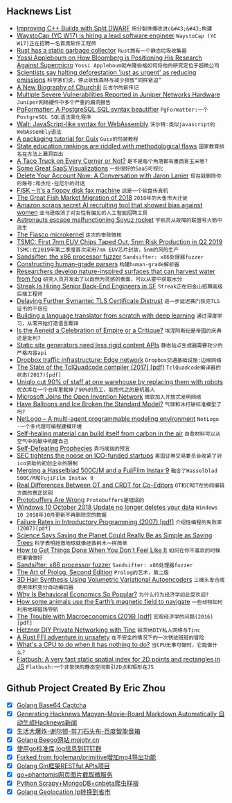 ## Hacknews List


- [Improving C&#43;&#43; Builds with Split DWARF](http://www.productive-cpp.com/improving-cpp-builds-with-split-dwarf/)  `用分裂侏儒改进c&#43;&#43;构建`
- [WaystoCap (YC W17) is hiring a lead software engineer](https://careers.waystocap.com/p/4a0e303397bd-lead-software-engineer)  `WaystoCap (YC W17)正在招聘一名首席软件工程师`
- [Rust has a static garbage collector](https://words.steveklabnik.com/borrow-checking-escape-analysis-and-the-generational-hypothesis)  `Rust拥有一个静态垃圾收集器`
- [Yossi Appleboum on How Bloomberg is Positioning His Research Against Supermicro](https://www.servethehome.com/yossi-appleboum-disagrees-bloomberg-is-positioning-his-research-against-supermicro/)  `Yossi Appleboum就布隆伯格如何将他的研究定位于超微公司`
- [Scientists say halting deforestation &#39;just as urgent&#39; as reducing emissions](https://www.theguardian.com/environment/2018/oct/04/climate-change-deforestation-global-warming-report)  `科学家们说，停止砍伐森林与减少排放“同样紧迫”`
- [A New Biography of Churchill](https://www.spectator.co.uk/2018/10/is-this-the-best-churchill-biography-yet/)  `丘吉尔的新传记`
- [Multiple Severe Vulnerabilities Reported in Juniper Networks Hardware](https://kb.juniper.net/InfoCenter/index?page=content&amp;channel=SECURITY_ADVISORIES)  `Juniper网络硬件中多个严重的漏洞报告`
- [PgFormatter: A PostgreSQL SQL syntax beautifier](https://github.com/darold/pgFormatter)  `PgFormatter:一个PostgreSQL SQL语法美化程序`
- [Walt: JavaScript-like syntax for WebAssembly](https://github.com/ballercat/walt)  `沃尔特:类似javascript的WebAssembly语法`
- [A packaging tutorial for Guix](https://www.gnu.org/software/guix/blog/2018/a-packaging-tutorial-for-guix/)  `Guix的包装教程`
- [State education rankings are riddled with methodological flaws](https://reason.com/archives/2018/10/07/everything-you-know-about-stat)  `国家教育排名在方法上漏洞百出`
- [A Taco Truck on Every Corner or Not?](https://a2civic.tech/blog/2018/09/30/a-taco-truck-on-every-corner-or-not.html)  `是不是每个角落都有墨西哥玉米卷?`
- [Some Great SaaS Visualizations](https://medium.com/@kevinacohn/four-great-saas-visualizations-b45a6f0768b4)  `一些很好的SaaS可视化`
- [Delete Your Account Now: A Conversation with Jaron Lanier](https://lareviewofbooks.org/article/delete-your-account-a-conversation-with-jaron-lanier/)  `现在就删除你的账号:和杰伦·拉尼尔的对话`
- [FISK – It&#39;s a floppy disk fax machine](https://twitter.com/Foone/status/1050258171317510144)  `这是一个软盘传真机`
- [The Great Fish Market Migration of 2018](http://www.spoon-tamago.com/2018/10/08/the-great-fish-market-migration-of-2018/)  `2018年的大鱼市大迁徙`
- [Amazon scraps secret AI recruiting tool that showed bias against women](https://www.reuters.com/article/us-amazon-com-jobs-automation-insight/amazon-scraps-secret-ai-recruiting-tool-that-showed-bias-against-women-idUSKCN1MK08G)  `亚马逊取消了对女性有偏见的人工智能招聘工具`
- [Astronauts escape malfunctioning Soyuz rocket](https://www.bbc.com/news/world-europe-45822845)  `宇航员从故障的联盟号火箭中逃生`
- [The Fiasco microkernel](https://l4re.org/fiasco/features.html)  `这次的惨败微核`
- [TSMC: First 7nm EUV Chips Taped Out, 5nm Risk Production in Q2 2019](https://www.anandtech.com/show/13445/tsmc-first-7nm-euv-chips-taped-out-5nm-risk-in-q2)  `TSMC:在2019年第二季度首次采用7nm EUV芯片封装，5nm的风险生产`
- [Sandsifter: the x86 processor fuzzer](https://github.com/Battelle/sandsifter)  `Sandsifter: x86处理器fuzzer`
- [Constructing human-grade parsers](http://duriansoftware.com/joe/Constructing-human-grade-parsers.html)  `构建human-grade解析器`
- [Researchers develop nature-inspired surfaces that can harvest water from fog](https://www.indiatoday.in/education-today/news/story/now-water-can-be-harvested-from-fog-thanks-to-iit-mandi-researchers-1359316-2018-10-09)  `研究人员开发出了以自然为灵感的表面，可以从雾中获取水分`
- [Streak Is Hiring Senior Back-End Engineers in SF](https://www.streak.com/careers#seniorBackendEngineer)  `Streak正在旧金山招聘高级后端工程师`
- [Delaying Further Symantec TLS Certificate Distrust](https://blog.mozilla.org/security/2018/10/10/delaying-further-symantec-tls-certificate-distrust/)  `进一步延迟赛门铁克TLS证书的不信任`
- [Building a language translator from scratch with deep learning](https://blog.floydhub.com/language-translator/)  `通过深度学习，从零开始打造语言翻译`
- [Is the Aeneid a Celebration of Empire or a Critique?](https://www.newyorker.com/magazine/2018/10/15/is-the-aeneid-a-celebration-of-empire-or-a-critique)  `埃涅阿斯纪是帝国的庆典还是批判?`
- [Static site generators need less rigid content APIs](https://fvsch.com/static-site-generators/)  `静态站点生成器需要较少的严格内容api`
- [Dropbox traffic infrastructure: Edge network](https://blogs.dropbox.com/tech/2018/10/dropbox-traffic-infrastructure-edge-network/)  `Dropbox交通基础设施:边缘网络`
- [The State of the TclQuadcode compiler (2017) [pdf]](https://www.tcl.tk/community/tcl2017/assets/talk101/Paper.pdf)  `TclQuadcode编译器的状态(2017)[pdf]`
- [Uniqlo cut 90% of staff at one warehouse by replacing them with robots](https://qz.com/1419418/uniqlo-cut-90-of-staff-at-one-warehouse-by-replacing-them-with-robots/)  `优衣库在一个仓库里裁掉了90%的员工，取而代之的是机器人`
- [Microsoft Joins the Open Invention Network](https://globenewswire.com/news-release/2018/10/10/1619375/0/en/Microsoft-Joins-the-Open-Invention-Network-Community.html)  `微软加入开放式发明网络`
- [Have Balloons and Ice Broken the Standard Model?](http://nautil.us/issue/65/in-plain-sight/have-balloons-and-ice-broken-the-standard-model)  `气球和冰打破标准模型了吗?`
- [NetLogo – A multi-agent programmable modeling environment](https://ccl.northwestern.edu/netlogo/)  `NetLogo -一个多代理可编程建模环境`
- [Self-healing material can build itself from carbon in the air](http://news.mit.edu/2018/self-healing-material-carbon-air-1011)  `自愈材料可以从空气中的碳中构建自己`
- [Self-Defeating Prophecies](https://unintendedconsequenc.es/the-self-defeating-prophecy/)  `弄巧成拙的预言`
- [SEC tightens the noose on ICO-funded startups](https://decryptmedia.com/2018/10/10/sec-tightens-the-noose-on-ico-funded-startups/)  `美国证券交易委员会收紧了对ico资助的初创企业的限制`
- [Merging a Hasselblad 500C/M and a FujiFilm Instax 9](http://www.isaacblankensmith.com/#/hasselbladinstax/)  `融合了Hasselblad 500C/M和FujiFilm Instax 9`
- [Real Differences Between OT and CRDT for Co-Editors](https://arxiv.org/abs/1810.02137)  `OT和CRDT在协同编辑方面的真正区别`
- [Protobuffers Are Wrong](http://reasonablypolymorphic.com/blog/protos-are-wrong/)  `Protobuffers是错误的`
- [Windows 10 October 2018 Update no longer deletes your data](https://arstechnica.com/gadgets/2018/10/microsoft-fixes-october-update-file-deleting-bug-resumes-insider-testing/)  `Windows 10 2018年10月更新不再删除您的数据`
- [Failure Rates in Introductory Programming (2007) [pdf]](http://users-cs.au.dk/mic/publications/journal/25--bulletin2007.pdf)  `介绍性编程的失败率(2007)[pdf]`
- [Science Says Saving the Planet Could Really Be as Simple as Saving Trees](https://www.motherjones.com/environment/2018/10/science-says-saving-the-planet-could-really-be-as-simple-as-saving-trees/)  `科学表明拯救地球就像拯救树木一样简单`
- [How to Get Things Done When You Don&#39;t Feel Like It](https://queue.acm.org/detail.cfm?id=3280677)  `如何在你不喜欢的时候把事情做好`
- [Sandsifter: x86 processor fuzzer](https://github.com/xoreaxeaxeax/sandsifter)  `Sandsifter: x86处理器fuzzer`
- [The Art of Prolog, Second Edition](https://mitpress.mit.edu/books/art-prolog-second-edition)  `Prolog的艺术，第二版`
- [3D Hair Synthesis Using Volumetric Variational Autoencoders](http://linjieluo.com/publications/3d-hair-synthesis-using-volumetric-variational-autoencoders/)  `三维头发合成使用体积变分自动编码器`
- [Why Is Behavioral Economics So Popular?](https://www.nytimes.com/2018/10/06/opinion/sunday/behavioral-economics.html)  `为什么行为经济学如此受欢迎?`
- [How some animals use the Earth’s magnetic field to navigate](https://www.economist.com/the-economist-explains/2018/09/25/how-some-animals-use-the-earths-magnetic-field-to-navigate)  `一些动物如何利用地球磁场导航`
- [The Trouble with Macroeconomics (2016) [pdf]](https://paulromer.net/wp-content/uploads/2016/09/WP-Trouble.pdf)  `宏观经济学的问题(2016)[pdf]`
- [Hetzner DIY Private Networking with Tinc](https://romantomjak.com/posts/hetzner-private-networking.html)  `赫茨纳DIY私人网络与Tinc`
- [A Rust FFI adventure in unsafety](https://travisf.net/capstone-rs-unsafety-adventure)  `在不安全的情况下的一次锈迹斑斑的冒险`
- [What&#39;s a CPU to do when it has nothing to do?](https://lwn.net/SubscriberLink/767630/594421f913c3d00a/)  `当CPU无事可做时，它能做什么?`
- [Flatbush: A very fast static spatial index for 2D points and rectangles in JS](https://github.com/mourner/flatbush)  `Flatbush:一个非常快的静态空间索引2D点和矩形在JS`

## Github Project Created By Eric Zhou

- [x] [Golang Base64 Captcha](https://github.com/mojocn/base64Captcha)
- [x] [Generating Hacknews Maoyan-Movie-Board Markdown Automatically 自动生成Hacknews新闻](https://github.com/dejavuzhou/md-genie)
- [x] [生活大爆炸-谢尔顿-剪刀石头布-百度智能音箱](https://github.com/mojocn/dueros-bang-game)
- [x] [Golang Beego网站 mojotv.cn](https://github.com/mojocn/www.mojotv.cn)
- [x] [使用go标准库,log信息到钉钉群](https://github.com/mojocn/dooger)
- [x] [Forked from fogleman/primitive增加mp4导出功能](https://github.com/mojocn/primitive)
- [x] [Golang Gin框架RESTful APIs项目](https://github.com/JJJJJJJerk/ezier-golang-web-api-framework)
- [x] [go+phantomjs网页图片截取微服务](https://github.com/mojocn/screen_shot)
- [x] [Python Scrapy+MongoDB+cnbeta爬虫样板](https://github.com/mojocn/scrapy_mongodb_boilerplate_cnbeta)
- [x] [Golang Geolocation Ip转换到省市](https://github.com/mojocn/ip2location)
